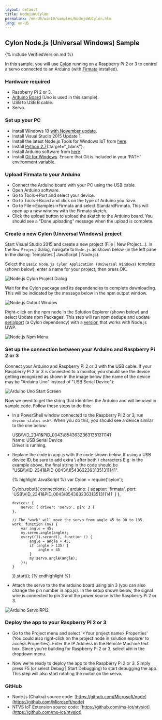 ```yaml
---
layout: default
title: NodejsWUCylon
permalink: /en-US/win10/samples/NodejsWUCylon.htm
lang: en-US
---
```


## Cylon Node.js (Universal Windows) Sample

{% include VerifiedVersion.md %}

In this sample, you will use [Cylon](https://www.npmjs.com/package/cylon) running on a Raspberry Pi 2 or 3 to control a servo connected to an Arduino (with [Firmata](https://www.npmjs.com/package/firmata) installed).


### Hardware required
* Raspberry Pi 2 or 3.
* [Arduino Board](https://www.arduino.cc/en/main/products) (Uno is used in this sample).
* USB to USB B cable.
* Servo.


### Set up your PC
* Install Windows 10 [with November update](http://windows.microsoft.com/en-us/windows-10/windows-update-faq).
* Install Visual Studio 2015 Update 1.
* Install the latest Node.js Tools for Windows IoT from [here](http://aka.ms/ntvsiotlatest).
* Install [Python 2.7](https://www.python.org/downloads/){:target="_blank"}.
* Install Arduino software from [here](https://www.arduino.cc/en/Main/Software).
* Install [Git for Windows](http://git-scm.com/download/win). Ensure that Git is included in your ‘PATH’ environment variable.


### Upload Firmata to your Arduino
* Connect the Arduino board with your PC using the USB cable.
* Open Arduino software.
* Go to Tools->Port and select your device.
* Go to Tools->Board and click on the type of Arduino you have.
* Go to File->Examples->Firmata and select StandardFirmata. This will open up a new window with the Firmata sketch.
* Click the upload button to upload the sketch to the Arduino board. You should see a "Done uploading" message when the upload is complete.


### Create a new Cylon (Universal Windows) project
Start Visual Studio 2015 and create a new project (File \| New Project...). In the `New Project` dialog, navigate to `Node.js` as shown below (in the left pane in the dialog: Templates \| JavaScript \| Node.js).

Select the `Basic Node.js Cylon Application (Universal Windows)` template (shown below), enter a name for your project, then press OK.

![Node.js Cylon Project Dialog]({{site.baseurl}}/images/Nodejs/nodejswucylon-newprojectdialog.png)

Wait for the Cylon package and its dependencies to complete downloading. This will be indicated by the message below in the npm output window.

![Node.js Output Window]({{site.baseurl}}/images/Nodejs/npm-output-window.png)

Right-click on the npm node in the Solution Explorer (shown below) and select Update npm Packages.
This step will run npm dedupe and update [serialport](https://www.npmjs.com/package/serialport) (a Cylon dependency) with a [version](https://github.com/ms-iot/node-serialport/tree/uwp) that works with Node.js UWP.

![Node.js Npm Menu]({{site.baseurl}}/images/Nodejs/npm-update-menu.png)


### Set up the connection between your Arduino and Raspberry Pi 2 or 3
Connect your Arduino and Raspberry Pi 2 or 3 with the USB cable. If your Raspberry Pi 2 or 3 is connected to a monitor, 
you should see the device getting recognized as shown in the image below (the name of the device may be "Arduino Uno" instead of "USB Serial Device"):

![Arduino Uno Start Screen]({{site.baseurl}}/images/Nodejs/arduino-uno-startscreen.png)

Now we need to get the string that identifies the Arduino and will be used in sample code. Follow these steps to do this:

* In a PowerShell window connected to the Raspberry Pi 2 or 3, run `devcon status usb*`. When you do this, you should see a device similar to the one below:

   USB\VID_2341&PID_0043\85436323631351311141  
   Name: USB Serial Device  
   Driver is running.
* Replace the code in app.js with the code shown below. If using a USB device ID, be sure to add extra \ after both \\ characters
  E.g. in the example above, the final string in the code should be "USB\\\VID_2341&PID_0043\\\85436323631351311141".
  
<UL>
{% highlight JavaScript %}
var Cylon = require('cylon');

Cylon.robot({
    connections: {
        arduino: { adaptor: 'firmata', port: 'USB\\VID_2341&PID_0043\\85436323631351311141' }
    },

    devices: {
        servo: { driver: 'servo', pin: 3 }
    },

    // The "work" will move the servo from angle 45 to 90 to 135.
    work: function (my) {
        var angle = 45;
        my.servo.angle(angle);
        every((1).second(), function () {
            angle = angle + 45;
            if (angle > 135) {
                angle = 45
            }
            my.servo.angle(angle);
        });
    }
}).start();
{% endhighlight %}
</UL>

* Attach the servo to the the arduino board using pin 3 (you can also change the pin number in app.js). In the setup shown below, the signal wire is connected to pin 3 and the power source is the Raspberry Pi 2 or 3.

![Arduino Servo RPi2]({{site.baseurl}}/images/Nodejs/arduino-servo-rpi2.png)


### Deploy the app to your Raspberry Pi 2 or 3
* Go to the Project menu and select '&lt;Your project name&gt; Properties' (You could also right-click on the project node in solution explorer to access Properties). Enter the IP Address in the Remote Machine text box. Since you're building for Raspberry Pi 2 or 3, select `ARM` in the dropdown menu.

* Now we're ready to deploy the app to the Raspberry Pi 2 or 3. Simply press F5 (or select Debug \| Start Debugging) to start debugging the app. This step will also start rotating the motor on the servo.


### GitHub
* Node.js (Chakra) source code: [https://github.com/Microsoft/node](https://github.com/Microsoft/node)
* NTVS IoT Extension source code: [https://github.com/ms-iot/ntvsiot](https://github.com/ms-iot/ntvsiot)
